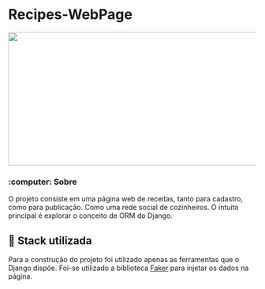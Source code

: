 # Recipes-WebPage

<div align="center">
  <img width="540px" height="270px" src="/doc/readme/mainpicture.gif"/><center>
<div/>

<div align="left">
<h3>:computer: Sobre</h3>
O projeto consiste em uma página web de receitas, tanto para cadastro, como para publicação. Como uma rede social de cozinheiros. O intuito principal é explorar o conceito de ORM do Django.

## :rocket: Stack utilizada
Para a construção do projeto foi utilizado apenas as ferramentas que o Django dispõe. Foi-se utilizado a biblioteca <a href="https://pypi.org/project/Faker/0.7.4/">Faker<a> para injetar os dados na página.
<div/>
